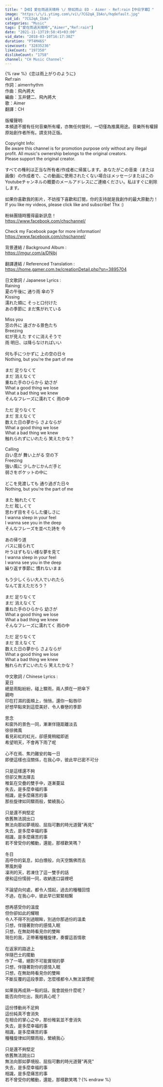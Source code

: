 ```yaml
---
title: "【HD】愛在雨過天晴時 \/ 戀如雨止 ED - Aimer - Ref:rain【中日字幕】"
image: "https:\/\/i.ytimg.com\/vi\/7CG2qA_IbAs\/hqdefault.jpg"
vid_id: "7CG2qA_IbAs"
categories: "Music"
tags: ["愛在雨過天晴時","Aimer","Ref:rain"]
date: "2021-11-13T19:58:45+03:00"
vid_date: "2018-03-10T16:17:30Z"
duration: "PT4M46S"
viewcount: "32835236"
likeCount: "197350"
dislikeCount: "1758"
channel: "CH Music Channel"
---
```

{% raw %}《恋は雨上がりのように》<br />Ref:rain<br />作詞：aimerrhythm<br />作曲：飛內將大<br />編曲：玉井健二、飛內將大<br />歌：Aimer<br />翻譯：CH<br /><br />版權聲明:<br />本頻道不握有任何音樂所有權，亦無任何營利，一切僅為推廣用途。音樂所有權歸原始創作者所有。請支持正版。<br /><br />Copyright Info:<br />Be aware this channel is for promotion purpose only without any illegal profit. All music's ownership belongs to the original creators.<br />Please support the original creator.<br /><br />すべての権利は正当な所有者/作成者に帰属します。あなたがこの音楽（または画像）の作成者で、この動画に使用されたくない場合はメッセージまたはこのYoutubeチャンネルの概要のメールアドレスにご連絡ください。私はすぐに削除します。<br /><br />如果你喜歡我的影片，不妨按下喜歡和訂閱，你的支持就是我創作的最大原動力！<br />If you like my videos, please click like and subscribe! Thx :)<br /><br />粉絲團隨時獲得最新訊息！<br /><a rel="nofollow" target="blank" href="https://www.facebook.com/chschannel/">https://www.facebook.com/chschannel/</a><br /><br />Check my Facebook page for more information!<br /><a rel="nofollow" target="blank" href="https://www.facebook.com/chschannel/">https://www.facebook.com/chschannel/</a><br /><br />背景連結 / Background Album :<br /><a rel="nofollow" target="blank" href="https://imgur.com/a/DNjbj">https://imgur.com/a/DNjbj</a><br /><br />翻譯連結 / Referenced Translation :<br /><a rel="nofollow" target="blank" href="https://home.gamer.com.tw/creationDetail.php?sn=3895704">https://home.gamer.com.tw/creationDetail.php?sn=3895704</a><br /><br />日文歌詞 / Japanese Lyrics :<br />Raining<br />夏の午後に 通り雨 傘の下<br />Kissing<br />濡れた頬に そっと口付けた<br />あの季節に まだ焦がれている<br /><br />Miss you<br />窓の外に 遠ざかる景色たち<br />Breezing<br />虹が見えた すぐに消えそうで<br />雨 明日、は降らなければいい<br /><br />何も手につかずに 上の空の日々<br />Nothing, but you're the part of me<br /><br />まだ 足りなくて<br />まだ 消えなくて<br />重ねた手のひらから 幼さが<br />What a good thing we lose<br />What a bad thing we knew<br />そんなフレーズに濡れてく 雨の中<br /><br />ただ 足りなくて<br />まだ 言えなくて<br />数えた日の夢から さよならが<br />What a good thing we lose<br />What a bad thing we knew<br />触れられずにいれたら 笑えたかな？<br /><br />Calling<br />白い息が 舞い上がる 空の下<br />Freezing<br />強い風に 少しかじかんだ手と<br />弱さをポケットの中に<br /><br />どこを見渡しても 通り過ぎた日々<br />Nothing, but you're the part of me<br /><br />また 触れたくて<br />ただ 眩しくて<br />思わず目をそらした優しさに<br />I wanna sleep in your feel<br />I wanna see you in the deep<br />そんなフレーズを並べた詩を 今<br /><br />あの帰り道<br />バスに揺られて<br />叶うはずもない様な夢を見て<br />I wanna sleep in your feel<br />I wanna see you in the deep<br />繰り返す季節に 慣れないまま<br /><br />もう少しくらい大人でいれたら<br />なんて言えただろう？<br /><br />まだ 足りなくて<br />まだ 消えなくて<br />重ねた手のひらから 幼さが<br />What a good thing we lose<br />What a bad thing we knew<br />そんなフレーズに濡れてく 雨の中<br /><br />ただ 足りなくて<br />まだ 言えなくて<br />数えた日の夢から さよならが<br />What a good thing we lose<br />What a bad thing we knew<br />触れられずにいれたら 笑えたかな？<br /><br />中文歌詞 / Chinese Lyrics :<br />夏日<br />總是雨點紛紛，碰上驟雨，兩人擠在一把傘下<br />親吻<br />印在打濕的面頰上，悄悄，還你一點唇印<br />好想早點來到這麼美好、令人眷戀的季節<br /><br />思念<br />和窗外的景色一同，漸漸伴隨距離淡去<br />徐徐微風<br />看見彩虹的虹光，卻感覺稍縱即逝<br />希望明天，不會再下雨了呢<br /><br />心不在焉、焦灼難安的每一日<br />即便這樣也沒關係，在我心中，彼此早已密不可分<br /><br />只是這樣還不夠<br />但卻又無法揮去<br />稚氣在交疊的雙手中，逐漸蔓延<br />失去，是多麼幸福的事<br />相識，是多麼痛苦的事<br />那些旋律如同驟雨般，縈繞我心<br /><br />只是還不夠堅定<br />依舊無法說出口<br />無法向那如夢境般、屈指可數的時光道聲&quot;再見&quot;<br />失去，是多麼幸福的事<br />相識，是多麼痛苦的事<br />若不曾受你的觸動，還能，那樣歡笑嗎？<br /><br />冬日<br />高呼你的氣息，如白煙般，向天空飄佛而去<br />寒風刺骨<br />凜冽的天，若凍住了這一雙手的話<br />便和這份懦弱一同，收納進口袋裡吧<br /><br />不論望向何處，都令人憶起，過去的種種回憶<br />不過，在我心中，彼此早已緊緊相繫<br /><br />想再感受你的溫度<br />但你卻如此的耀眼<br />令人不得不別過眼眸，別過你那過份的溫柔<br />只想，伴隨著對你的感情入眠<br />只想，在無助時看見你的雙眸<br />現在的我，正帶著種種旋律，奏響這首情歌<br /><br />在返家的路途上<br />伴隨巴士的擺動<br />作了一場，絕對不可能實現的夢<br />只想，伴隨著對你的感情入眠<br />只想，在無助時看見你的雙眸<br />不斷反覆的這段季節，怎麼樣都令人無法習慣呢<br /><br />如果我再成熟一點的話，我會說些什麼呢？<br />能否向你吐出，我的真心呢？<br /><br />這份悸動尚不足夠<br />這份純真不會消失<br />在相合的掌心之中，那份稚氣並不會消失<br />失去，是多麼幸福的事<br />相識，是多麼痛苦的事<br />種種旋律如同驟雨般，縈繞我心<br /><br />只是還不夠堅定<br />依舊無法說出口<br />無法向那如夢境般、屈指可數的時光道聲&quot;再見&quot;<br />失去，是多麼幸福的事<br />相識，是多麼痛苦的事<br />若不曾受你的觸動，還能，那樣歡笑嗎？{% endraw %}
